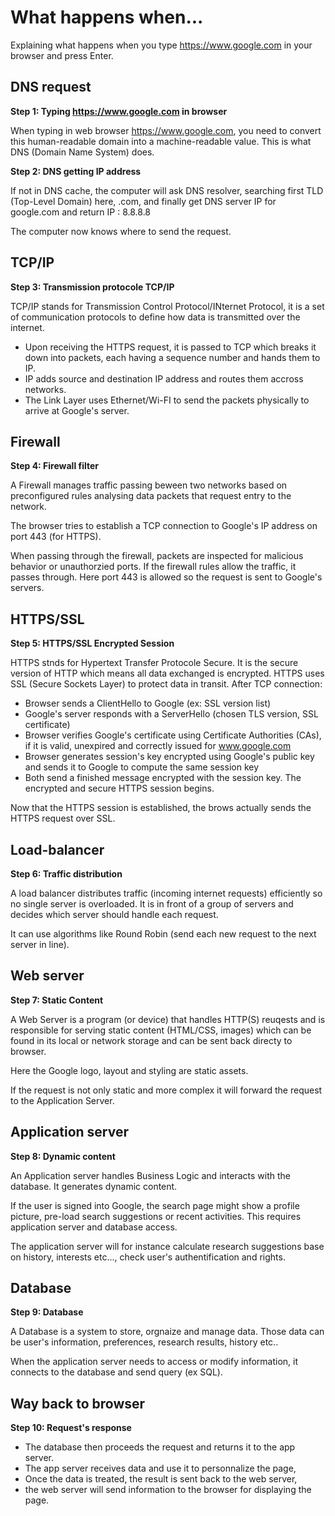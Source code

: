 
# What happens when...

Explaining what happens when you type https://www.google.com in your browser and press Enter.

## DNS request
**Step 1: Typing https://www.google.com in browser**

When typing in web browser https://www.google.com, you need to convert this human-readable domain into a machine-readable value. This is what DNS (Domain Name System) does.

**Step 2: DNS getting IP address**

If not in DNS cache, the computer will ask DNS resolver, searching first TLD (Top-Level Domain) here, .com, and finally get DNS server IP for google.com and return IP : 8.8.8.8

The computer now knows where to send the request.

## TCP/IP
**Step 3: Transmission protocole TCP/IP**

TCP/IP stands for Transmission Control Protocol/INternet Protocol, it is a set of communication protocols to define how data is transmitted over the internet.
- Upon receiving the HTTPS request, it is passed to TCP which breaks it down into packets, each having a sequence number and hands them to IP.
- IP adds source and destination IP address and routes them accross networks.
- The Link Layer uses Ethernet/Wi-FI to send the packets physically to arrive at Google's server.


## Firewall
**Step 4: Firewall filter**

A Firewall manages traffic passing beween two networks based on preconfigured rules analysing data packets that request entry to the network.

The browser tries to establish a TCP connection to Google's IP address on port 443 (for HTTPS).

When passing through the firewall, packets are inspected for malicious behavior or unauthorzied ports. If the firewall rules allow the traffic, it passes through. Here port 443 is allowed so the request is sent to Google's servers.


## HTTPS/SSL
**Step 5: HTTPS/SSL Encrypted Session**

HTTPS stnds for Hypertext Transfer Protocole Secure. It is the secure version of HTTP which means all data exchanged is encrypted. HTTPS uses SSL (Secure Sockets Layer) to protect data in transit.
After TCP connection:

- Browser sends a ClientHello to Google (ex: SSL version list)
- Google's server responds with a ServerHello (chosen TLS version, SSL certificate)
- Browser verifies Google's certificate using Certificate Authorities (CAs), if it is valid, unexpired and correctly issued for www.google.com
- Browser generates session's key encrypted using Google's public key and sends it to Google to compute the same session key
- Both send a finished message encrypted with the session key. The encrypted and secure HTTPS session begins.

Now that the HTTPS session is established, the brows actually sends the HTTPS request over SSL.

## Load-balancer
**Step 6: Traffic distribution**

A load balancer distributes traffic (incoming internet requests) efficiently so no single server is overloaded. It is in front of a group of servers and decides which server should handle each request. 

It can use algorithms like Round Robin (send each new request to the next server in line).

## Web server
**Step 7: Static Content**

A Web Server is a program (or device) that handles HTTP(S) reuqests and is responsible for serving static content (HTML/CSS, images) which can be found in its local or network storage and can be sent back directy to browser.

Here the Google logo, layout and styling are static assets.

If the request is not only static and more complex it will forward the request to the Application Server.

## Application server
**Step 8: Dynamic content**

An Application server handles Business Logic and interacts with the database. It generates dynamic content. 

If the user is signed into Google, the search page might show a profile picture, pre-load search suggestions or recent activities. This requires application server and database access.

The application server will for instance calculate research suggestions base on history, interests etc..., check user's authentification and rights.

## Database
**Step 9: Database**

A Database is a system to store, orgnaize and manage data. Those data can be user's information, preferences, research results, history etc..

When the application server needs to access or modify information, it connects to the database and send query (ex SQL). 

## Way back to browser
**Step 10: Request's response**
- The database then proceeds the request and returns it to the app server.
- The app server receives data and use it to personnalize the page,
- Once the data is treated, the result is sent back to the web server,
- the web server will send information to the browser for displaying the page.
